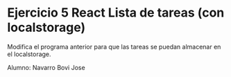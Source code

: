 # Ejercicio 5 React Lista de tareas (con localstorage)

Modifica el programa anterior para que las tareas se puedan almacenar en el localstorage.

Alumno: Navarro Bovi Jose
